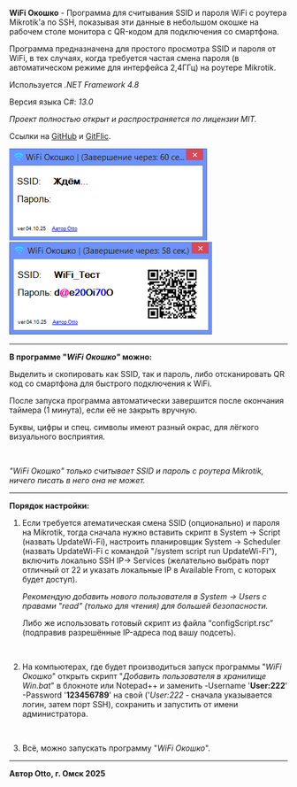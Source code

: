 **WiFi Окошко** - Программа для считывания SSID и пароля WiFi c роутера Mikrotik'а по SSH, показывая эти данные в небольшом окошке на рабочем столе монитора с QR-кодом для подключения со смартфона.

Программа предназначена для простого просмотра SSID и пароля от WiFi, в тех случаях, когда требуется частая смена пароля (в автоматическом режиме для интерфейса 2,4ГГц) на роутере Mikrotik.

Используется _.NET Framework 4.8_

Версия языка C#: _13.0_

_Проект полностью открыт и распространяется по лицензии MIT._

Ссылки на [GitHub](https://github.com/Otto17/wifi_window) и [GitFlic](https://gitflic.ru/project/otto/wifi_window).

![Скриншот](image1.png)
![Скриншот](image2.png)

---

**В программе "**_**WiFi Окошко"**_**&#x20;можно:**

Выделить и скопировать как SSID, так и пароль, либо отсканировать QR код со смартфона для быстрого подключения к WiFi.

После запуска программа автоматически завершится после окончания таймера (1 минута), если её не закрыть вручную.

Буквы, цифры и спец. символы имеют разный окрас, для лёгкого визуального восприятия.

 

_"WiFi Окошко" только считывает SSID и пароль с роутера Mikrotik, ничего писать в него она не может._

---

**Порядок настройки:**

1. Если требуется атематическая смена SSID (опционально) и пароля на Mikrotik, тогда сначала нужно вставить скрипт в System → Script (назвать UpdateWi-Fi), настроить планировщик System → Scheduler (назвать UpdateWi-Fi с командой "/system script run UpdateWi-Fi"), включить локально SSH IP→ Services (желательно выбрать порт отличный от 22 и указать локальные IP в Available From, с которых будет доступ).

   _Рекомендую добавить нового пользователя в System → Users c правами "read" (только для чтения) для большей безопасности._

   Либо же использовать готовый скрипт из файла “configScript.rsc” (подправив разрешённые IP-адреса под вашу подсеть).

    

2. На компьютерах, где будет производиться запуск программы "_WiFi Окошко_" открыть скрипт "_Добавить пользователя в хранилище Win.bat_" в блокноте или Notepad++ и заменить -Username '**User:222**' -Password '**123456789**' на свой ('_User:222&#x20;_-**&#x20;**&#x441;начала указывается логин, затем порт SSH), сохранить и запустить от имени администратора.

    

3. Всё, можно запускать программу "_WiFi Окошко_".

---

**Автор Otto, г. Омск 2025**